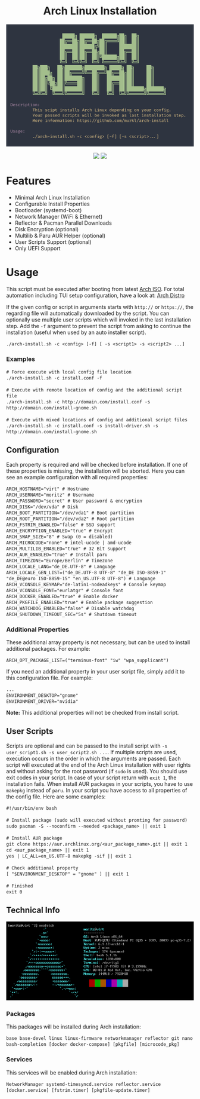<h1 align="center">Arch Linux Installation</h1>

<div align="center">
  <p>
    <img src="screenshots/arch-install.png" />
  </p>
  <p>
    <img src="https://img.shields.io/badge/MAINTAINED-YES-green?style=for-the-badge">
    <img src="https://img.shields.io/badge/LICENSE-MIT-blue?style=for-the-badge">
  </p>
</div>

# Features

- Minimal Arch Linux Installation
- Configurable Install Properties
- Bootloader (systemd-boot)
- Network Manager (WiFi & Ethernet)
- Reflector & Pacman Parallel Downloads
- Disk Encryption (optional)
- Multilib & Paru AUR Helper (optional)
- User Scripts Support (optional)
- Only UEFI Support

# Usage

This script must be executed after booting from latest [Arch ISO](https://www.archlinux.de/download). For total automation including TUI setup configuration, have a look at: [Arch Distro](../../docs/README.md)

If the given config or script in arguments starts with `http://` or `https://`, the regarding file will automatically downloaded by the script. You can optionally use multiple user scripts which will invoked in the last installation step. Add the `-f` argument to prevent the script from asking to continue the installation (useful when used by an auto installer script).

```
./arch-install.sh -c <config> [-f] [ -s <script1> -s <script2> ...]
```

### Examples

```
# Force execute with local config file location
./arch-install.sh -c install.conf -f

# Execute with remote location of config and the additional script file
./arch-install.sh -c http://domain.com/install.conf -s http://domain.com/install-gnome.sh

# Execute with mixed locations of config and additional script files
./arch-install.sh -c install.conf -s install-driver.sh -s http://domain.com/install-gnome.sh
```

## Configuration

Each property is required and will be checked before installation. If one of these properties is missing, the installation will be aborted. Here you can see an example configuration with all required properties:

```
ARCH_HOSTNAME="virt" # Hostname
ARCH_USERNAME="moritz" # Username
ARCH_PASSWORD="secret" # User password & encryption
ARCH_DISK="/dev/vda" # Disk
ARCH_BOOT_PARTITION="/dev/vda1" # Boot partition
ARCH_ROOT_PARTITION="/dev/vda2" # Root partition
ARCH_FSTRIM_ENABLED="false" # SSD support
ARCH_ENCRYPTION_ENABLED="true" # Encrypt
ARCH_SWAP_SIZE="8" # Swap (0 = disabled)
ARCH_MICROCODE="none" # intel-ucode | amd-ucode
ARCH_MULTILIB_ENABLED="true" # 32 Bit support
ARCH_AUR_ENABLED="true" # Install paru
ARCH_TIMEZONE="Europe/Berlin" # Timezone
ARCH_LOCALE_LANG="de_DE.UTF-8" # Language
ARCH_LOCALE_GEN_LIST=("de_DE.UTF-8 UTF-8" "de_DE ISO-8859-1" "de_DE@euro ISO-8859-15" "en_US.UTF-8 UTF-8") # Language
ARCH_VCONSOLE_KEYMAP="de-latin1-nodeadkeys" # Console keymap
ARCH_VCONSOLE_FONT="eurlatgr" # Console font
ARCH_DOCKER_ENABLED="true" # Enable docker
ARCH_PKGFILE_ENABLED="true" # Enable package suggestion
ARCH_WATCHDOG_ENABLED="false" # Disable watchdog
ARCH_SHUTDOWN_TIMEOUT_SEC="5s" # Shutdown timeout
```

### Additional Properties

These additional array property is not necessary, but can be used to install additional packages. For example:

```
ARCH_OPT_PACKAGE_LIST=("terminus-font" "iw" "wpa_supplicant")
```

If you need an additional property in your user script file, simply add it to this configuration file. For example:

```
...
ENVIRONMENT_DESKTOP="gnome"
ENVIRONMENT_DRIVER="nvidia"
```

**Note:** This additional properties will not be checked from install script.

## User Scripts

Scripts are optional and can be passed to the install script with `-s user_script1.sh -s user_script2.sh ...`. If multiple scripts are used, execution occurs in the order in which the arguments are passed. Each script will executed at the end of the Arch Linux installation with user rights and without asking for the root password (if `sudo` is used). You should use exit codes in your script. In case of your script return with `exit 1`, the installation fails. When install AUR packages in your scripts, you have to use `makepkg` instead of `paru`. In your script you have access to all properties of the config file. Here are some examples:

```
#!/usr/bin/env bash

# Install package (sudo will executed without promting for password)
sudo pacman -S --noconfirm --needed <package_name> || exit 1

# Install AUR package
git clone https://aur.archlinux.org/<aur_package_name>.git || exit 1
cd <aur_package_name> || exit 1
yes | LC_ALL=en_US.UTF-8 makepkg -sif || exit 1

# Check additional property
[ "$ENVIRONMENT_DESKTOP" = "gnome" ] || exit 1

# Finished
exit 0
```

## Technical Info

<img src="screenshots/neofetch.png" />

### Packages

This packages will be installed during Arch installation:

```
base base-devel linux linux-firmware networkmanager reflector git nano bash-completion [docker docker-compose] [pkgfile] [microcode_pkg]
```

### Services

This services will be enabled during Arch installation:

```
NetworkManager systemd-timesyncd.service reflector.service [docker.service] [fstrim.timer] [pkgfile-update.timer]
```
